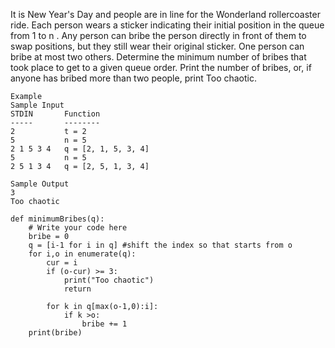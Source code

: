 It is New Year's Day and people are in line for the Wonderland rollercoaster ride. Each person wears a sticker indicating their initial position in the queue from 1 to n . Any person can bribe the person directly in front of them to swap positions, but they still wear their original sticker. One person can bribe at most two others.
Determine the minimum number of bribes that took place to get to a given queue order. Print the number of bribes, or, if anyone has bribed more than two people, print Too chaotic.
  
 ```
 Example
 Sample Input
STDIN       Function
-----       --------
2           t = 2
5           n = 5
2 1 5 3 4   q = [2, 1, 5, 3, 4]
5           n = 5
2 5 1 3 4   q = [2, 5, 1, 3, 4]

Sample Output
3
Too chaotic
```
```
def minimumBribes(q):
    # Write your code here
    bribe = 0
    q = [i-1 for i in q] #shift the index so that starts from o
    for i,o in enumerate(q):
        cur = i
        if (o-cur) >= 3:
            print("Too chaotic")
            return 

        for k in q[max(o-1,0):i]:
            if k >o:
                bribe += 1
    print(bribe)
```
